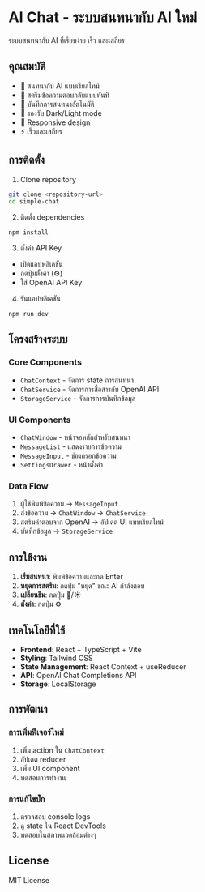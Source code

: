 # AI Chat - ระบบสนทนากับ AI ใหม่

ระบบสนทนากับ AI ที่เรียบง่าย เร็ว และเสถียร

## คุณสมบัติ

- 💬 สนทนากับ AI แบบเรียลไทม์
- 🚀 สตรีมข้อความตอบกลับแบบทันที
- 💾 บันทึกการสนทนาอัตโนมัติ
- 🌙 รองรับ Dark/Light mode
- 📱 Responsive design
- ⚡ เร็วและเสถียร

## การติดตั้ง

1. Clone repository
```bash
git clone <repository-url>
cd simple-chat
```

2. ติดตั้ง dependencies
```bash
npm install
```

3. ตั้งค่า API Key
- เปิดแอปพลิเคชัน
- กดปุ่มตั้งค่า (⚙️)
- ใส่ OpenAI API Key

4. รันแอปพลิเคชัน
```bash
npm run dev
```

## โครงสร้างระบบ

### Core Components
- `ChatContext` - จัดการ state การสนทนา
- `ChatService` - จัดการการสื่อสารกับ OpenAI API
- `StorageService` - จัดการการบันทึกข้อมูล

### UI Components
- `ChatWindow` - หน้าจอหลักสำหรับสนทนา
- `MessageList` - แสดงรายการข้อความ
- `MessageInput` - ช่องกรอกข้อความ
- `SettingsDrawer` - หน้าตั้งค่า

### Data Flow
1. ผู้ใช้พิมพ์ข้อความ → `MessageInput`
2. ส่งข้อความ → `ChatWindow` → `ChatService`
3. สตรีมคำตอบจาก OpenAI → อัปเดต UI แบบเรียลไทม์
4. บันทึกข้อมูล → `StorageService`

## การใช้งาน

1. **เริ่มสนทนา**: พิมพ์ข้อความและกด Enter
2. **หยุดการสตรีม**: กดปุ่ม "หยุด" ขณะ AI กำลังตอบ
3. **เปลี่ยนธีม**: กดปุ่ม 🌙/☀️
4. **ตั้งค่า**: กดปุ่ม ⚙️

## เทคโนโลยีที่ใช้

- **Frontend**: React + TypeScript + Vite
- **Styling**: Tailwind CSS
- **State Management**: React Context + useReducer
- **API**: OpenAI Chat Completions API
- **Storage**: LocalStorage

## การพัฒนา

### การเพิ่มฟีเจอร์ใหม่
1. เพิ่ม action ใน `ChatContext`
2. อัปเดต reducer
3. เพิ่ม UI component
4. ทดสอบการทำงาน

### การแก้ไขบั๊ก
1. ตรวจสอบ console logs
2. ดู state ใน React DevTools
3. ทดสอบในสภาพแวดล้อมต่างๆ

## License

MIT License
